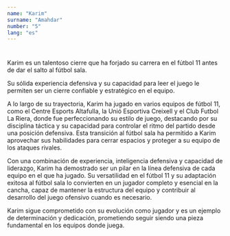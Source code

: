 ```yaml
---
name: "Karim"
surname: "Amahdar"
number: "5"
lang: "es"
---
```


#

Karim es un talentoso cierre que ha forjado su carrera en el fútbol 11 antes de dar el salto al fútbol sala.

Su sólida experiencia defensiva y su capacidad para leer el juego le permiten ser un cierre confiable y estratégico en el equipo.

A lo largo de su trayectoria, Karim ha jugado en varios equipos de fútbol 11, como el Centre Esports Altafulla, la Unió Esportiva Creixell y el Club Futbol La Riera, donde fue perfeccionando su estilo de juego, destacando por su disciplina táctica y su capacidad para controlar el ritmo del partido desde una posición defensiva. Esta transición al fútbol sala ha permitido a Karim aprovechar sus habilidades para cerrar espacios y proteger a su equipo de los ataques rivales.

Con una combinación de experiencia, inteligencia defensiva y capacidad de liderazgo, Karim ha demostrado ser un pilar en la línea defensiva de cada equipo en el que ha jugado. Su versatilidad en el fútbol 11 y su adaptación exitosa al fútbol sala lo convierten en un jugador completo y esencial en la cancha, capaz de mantener la estructura del equipo y contribuir al desarrollo del juego ofensivo cuando es necesario.

Karim sigue comprometido con su evolución como jugador y es un ejemplo de determinación y dedicación, prometiendo seguir siendo una pieza fundamental en los equipos donde juega.
